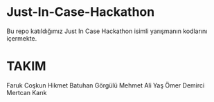 # Just-In-Case-Hackathon
Bu repo katıldığımız Just In Case Hackathon isimli yarışmanın kodlarını içermekte.

# TAKIM
Faruk Coşkun
Hikmet Batuhan Görgülü
Mehmet Ali Yaş
Ömer Demirci
Mertcan Karık
